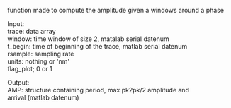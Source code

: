   function made to compute the amplitude given a windows around a phase   
     
  Input:   
      trace: data array   
      window: time window of size 2, matalab serial datenum   
      t_begin: time of beginning of the trace, matlab serial datenum   
      rsample: sampling rate   
      units: nothing or 'nm'   
      flag_plot; 0 or 1   
         
  Output:   
      AMP: structure containing period, max pk2pk/2 amplitude and    
      arrival (matlab datenum)   
